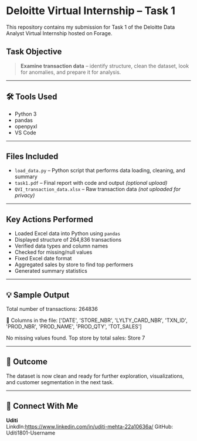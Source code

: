 # Deloitte Virtual Internship – Task 1 

This repository contains my submission for Task 1 of the Deloitte Data Analyst Virtual Internship hosted on Forage.

##  Task Objective

> **Examine transaction data** – identify structure, clean the dataset, look for anomalies, and prepare it for analysis.

---

## 🛠️ Tools Used
- Python 3
- pandas
- openpyxl
- VS Code

---

##  Files Included
- `load_data.py` – Python script that performs data loading, cleaning, and summary
- `task1.pdf` – Final report with code and output *(optional upload)*
- `QVI_transaction_data.xlsx` – Raw transaction data *(not uploaded for privacy)*

---

##  Key Actions Performed

- Loaded Excel data into Python using `pandas`
- Displayed structure of 264,836 transactions
- Verified data types and column names
- Checked for missing/null values
- Fixed Excel date format
- Aggregated sales by store to find top performers
- Generated summary statistics

---

## 💡 Sample Output
Total number of transactions: 264836

🔹 Columns in the file:
['DATE', 'STORE_NBR', 'LYLTY_CARD_NBR', 'TXN_ID', 'PROD_NBR', 'PROD_NAME', 'PROD_QTY', 'TOT_SALES']

No missing values found.
Top store by total sales: Store 7

---

## 🏁 Outcome

The dataset is now clean and ready for further exploration, visualizations, and customer segmentation in the next task.

---

## 🔗 Connect With Me
**Uditi**  
LinkdIn:https://www.linkedin.com/in/uditi-mehta-22a10636a/ 
GitHub: Uditi1801-Username
